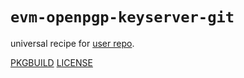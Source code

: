 # `evm-openpgp-keyserver-git`

universal recipe for [user repo](../themartiancompany/ur).

[PKGBUILD](PKGBUILD)
[LICENSE](COPYING)
